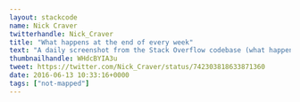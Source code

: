 ```yaml
---
layout: stackcode
name: Nick Craver
twitterhandle: Nick_Craver
title: "What happens at the end of every week"
text: "A daily screenshot from the Stack Overflow codebase (what happens at the end of every week). "
thumbnailhandle: WHdcBYIA3u
tweet: https://twitter.com/Nick_Craver/status/742303818633871360
date: 2016-06-13 10:33:16+0000
tags: ["not-mapped"]
---
```

